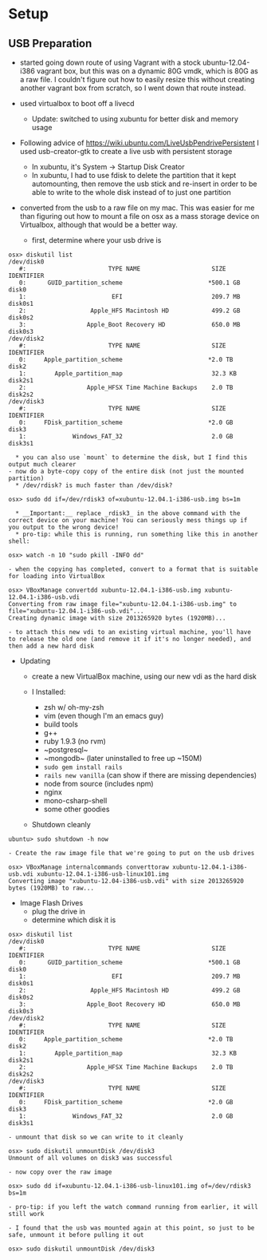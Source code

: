 Setup
=====

USB Preparation
---------------
  * started going down route of using Vagrant with a stock ubuntu-12.04-i386 vagrant box, but this was on a dynamic 80G vmdk, which is 80G as a raw file. I couldn't figure out how to easily resize this without creating another vagrant box from scratch, so I went down that route instead.

  * used virtualbox to boot off a livecd
    - Update: switched to using xubuntu for better disk and memory usage
  * Following advice of https://wiki.ubuntu.com/LiveUsbPendrivePersistent I used usb-creator-gtk to create a live usb with persistent storage
    - In xubuntu, it's System -> Startup Disk Creator
    - In xubuntu, I had to use fdisk to delete the partition that it kept automounting, then remove the usb stick and re-insert in order to be able to write to the whole disk instead of to just one partition  
  * converted from the usb to a raw file on my mac. This was easier for me than figuring out how to mount a file on osx as a mass storage device on Virtualbox, although that would be a better way.

    - first, determine where your usb drive is
```
osx> diskutil list
/dev/disk0
   #:                       TYPE NAME                    SIZE       IDENTIFIER
   0:      GUID_partition_scheme                        *500.1 GB   disk0
   1:                        EFI                         209.7 MB   disk0s1
   2:                  Apple_HFS Macintosh HD            499.2 GB   disk0s2
   3:                 Apple_Boot Recovery HD             650.0 MB   disk0s3
/dev/disk2
   #:                       TYPE NAME                    SIZE       IDENTIFIER
   0:     Apple_partition_scheme                        *2.0 TB     disk2
   1:        Apple_partition_map                         32.3 KB    disk2s1
   2:                 Apple_HFSX Time Machine Backups    2.0 TB     disk2s2
/dev/disk3
   #:                       TYPE NAME                    SIZE       IDENTIFIER
   0:     FDisk_partition_scheme                        *2.0 GB     disk3
   1:             Windows_FAT_32                         2.0 GB     disk3s1
```
      * you can also use `mount` to determine the disk, but I find this output much clearer
    - now do a byte-copy copy of the entire disk (not just the mounted partition)
      * /dev/rdisk? is much faster than /dev/disk?
```
osx> sudo dd if=/dev/rdisk3 of=xubuntu-12.04.1-i386-usb.img bs=1m
```
      * __Important:__ replace _rdisk3_ in the above command with the correct device on your machine! You can seriously mess things up if you output to the wrong device!
      * pro-tip: while this is running, run something like this in another shell:
```
osx> watch -n 10 "sudo pkill -INFO dd"
```

    - when the copying has completed, convert to a format that is suitable for loading into VirtualBox
```
osx> VBoxManage convertdd xubuntu-12.04.1-i386-usb.img xubuntu-12.04.1-i386-usb.vdi
Converting from raw image file="xubuntu-12.04.1-i386-usb.img" to file="xubuntu-12.04.1-i386-usb.vdi"...
Creating dynamic image with size 2013265920 bytes (1920MB)...
```
    - to attach this new vdi to an existing virtual machine, you'll have to release the old one (and remove it if it's no longer needed), and then add a new hard disk

  * Updating
    - create a new VirtualBox machine, using our new vdi as the hard disk

    - I Installed:
      * zsh w/ oh-my-zsh
      * vim (even though I'm an emacs guy)
      * build tools
      * g++
      * ruby 1.9.3 (no rvm)
      * ~postgresql~
      * ~mongodb~ (later uninstalled to free up ~150M)
      * `sudo gem install rails`
      * `rails new vanilla` (can show if there are missing dependencies)
      * node from source (includes npm)
      * nginx
      * mono-csharp-shell
      * some other goodies

    - Shutdown cleanly
```
ubuntu> sudo shutdown -h now
```

    - Create the raw image file that we're going to put on the usb drives
```
osx> VBoxManage internalcommands converttoraw xubuntu-12.04.1-i386-usb.vdi xubuntu-12.04.1-i386-usb-linux101.img
Converting image "xubuntu-12.04-i386-usb.vdi" with size 2013265920 bytes (1920MB) to raw...
```


  * Image Flash Drives
    - plug the drive in
    - determine which disk it is
```
osx> diskutil list
/dev/disk0
   #:                       TYPE NAME                    SIZE       IDENTIFIER
   0:      GUID_partition_scheme                        *500.1 GB   disk0
   1:                        EFI                         209.7 MB   disk0s1
   2:                  Apple_HFS Macintosh HD            499.2 GB   disk0s2
   3:                 Apple_Boot Recovery HD             650.0 MB   disk0s3
/dev/disk2
   #:                       TYPE NAME                    SIZE       IDENTIFIER
   0:     Apple_partition_scheme                        *2.0 TB     disk2
   1:        Apple_partition_map                         32.3 KB    disk2s1
   2:                 Apple_HFSX Time Machine Backups    2.0 TB     disk2s2
/dev/disk3
   #:                       TYPE NAME                    SIZE       IDENTIFIER
   0:     FDisk_partition_scheme                        *2.0 GB     disk3
   1:             Windows_FAT_32                         2.0 GB     disk3s1
```

    - unmount that disk so we can write to it cleanly
```
osx> sudo diskutil unmountDisk /dev/disk3
Unmount of all volumes on disk3 was successful
```

    - now copy over the raw image
```
osx> sudo dd if=xubuntu-12.04.1-i386-usb-linux101.img of=/dev/rdisk3 bs=1m 
```

    - pro-tip: if you left the watch command running from earlier, it will still work

    - I found that the usb was mounted again at this point, so just to be safe, unmount it before pulling it out
```
osx> sudo diskutil unmountDisk /dev/disk3
```
